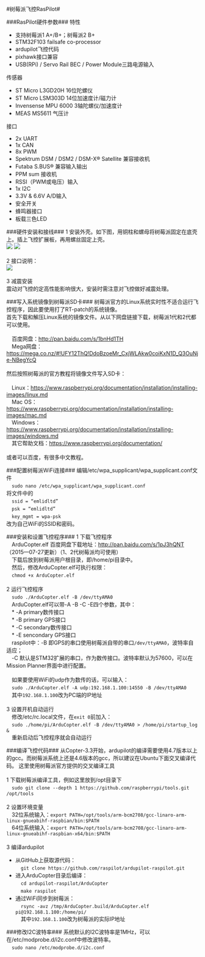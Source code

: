 #树莓派飞控RasPilot#

###RasPilot硬件参数###
特性
* 支持树莓派1 A+/B+；树莓派2 B+
* STM32F103 failsafe co-processor
* ardupilot飞控代码
* pixhawk接口兼容
* USB(RPi) / Servo Rail BEC / Power Module三路电源输入

传感器
* ST Micro L3GD20H 16位陀螺仪
* ST Micro LSM303D 14位加速度计/磁力计
* Invensense MPU 6000 3轴陀螺仪/加速度计
* MEAS MS5611 气压计

接口
* 2x UART
* 1x CAN
* 8x PWM
* Spektrum DSM / DSM2 / DSM-X® Satellite 兼容接收机
* Futaba S.BUS® 兼容输入输出
* PPM sum 接收机
* RSSI（PWM或电压）输入
* 1x I2C
* 3.3V & 6.6V A/D输入
* 安全开关
* 蜂鸣器接口
* 板载三色LED

###硬件安装和接线###
1 安装外壳。如下图，用铜柱和螺母将树莓派固定在底壳上。插上飞控扩展板，再用螺丝固定上壳。<br>
![](https://github.com/raspilot/docs/blob/master/raspilot_p1.jpg)
![](https://github.com/raspilot/docs/blob/master/raspilot_p2.jpg)<br>
<br>
2 接口说明：<br>
![](https://github.com/raspilot/docs/blob/master/connectors.jpg)<br>
<br>
3 减震安装<br>
震动对飞控的定高性能影响很大，安装时需注意对飞控做好减震处理。<br>

###写入系统镜像到树莓派SD卡###
树莓派官方的Linux系统实时性不适合运行飞控程序，因此要使用打了RT-patch的系统镜像。<br>
首先下载和解压Linux系统的镜像文件。从以下网盘链接下载，树莓派1代和2代都可以使用。<br>
<br>
　百度网盘：http://pan.baidu.com/s/1bnHd1TH<br>
　Mega网盘：https://mega.co.nz/#!UFY12ThQ!DdoBzoeMr_CxjWLAkw0coiKxN1D_Q3OuNje-NBegYcQ<br>
<br>
然后按照树莓派的官方教程将镜像文件写入SD卡：<br>
<br>
　Linux：https://www.raspberrypi.org/documentation/installation/installing-images/linux.md<br>
　Mac OS：https://www.raspberrypi.org/documentation/installation/installing-images/mac.md<br>
　Windows：https://www.raspberrypi.org/documentation/installation/installing-images/windows.md<br>
　其它帮助文档：https://www.raspberrypi.org/documentation/<br>
<br>
或者可以百度，有很多中文教程。<br>

###配置树莓派WiFi连接###
编辑/etc/wpa_supplicant/wpa_supplicant.conf文件<br>
　`sudo nano /etc/wpa_supplicant/wpa_supplicant.conf`<br>
将文件中的<br>
　`ssid = “emlidltd”`<br>
　`psk = “emlidltd”`<br>
　`key_mgmt = wpa-psk`<br>
改为自己WiFi的SSID和密码。<br>

###安装和设置飞控程序###
1 下载飞控程序<br>
　ArduCopter.elf 百度网盘下载地址：http://pan.baidu.com/s/1pJ3hQNT （2015—07-27更新）（1、2代树莓派均可使用）<br>
　下载后放到树莓派用户根目录，即/home/pi目录中。<br>
　然后，修改ArduCopter.elf可执行权限：<br>
　`chmod +x ArduCopter.elf`<br>
<br>
2 运行飞控程序<br>
　`sudo ./ArduCopter.elf -B /dev/ttyAMA0`<br>
　ArduCopter.elf可以带-A -B -C -E四个参数，其中：<br>
　* -A primary数传接口<br>
　* -B primary GPS接口<br>
　* -C secondary数传接口<br>
　* -E sencondary GPS接口<br>
　raspilot中：-B 即GPS的串口使用树莓派自带的串口`/dev/ttyAMA0`，波特率自适应；<br>
　-C 默认是STM32扩展的串口，作为数传接口。波特率默认为57600，可以在Mission Planner界面中进行配置。<br>
<br>
　如果要使用WiFi的udp作为数传的话，可以输入：<br>
　`sudo ./ArduCopter.elf -A udp:192.168.1.100:14550 -B /dev/ttyAMA0`<br>
　其中`192.168.1.100`改为PC端的IP地址<br>
<br>
3 设置开机自动运行<br>
　修改/etc/rc.local文件，在`exit 0`前加入：<br>
　`sudo ./home/pi/ArduCopter.elf -B /dev/ttyAMA0 > /home/pi/startup_log &`<br>
　重新启动后飞控程序就会自动运行<br>

###编译飞控代码###
从Copter-3.3开始，ardupilot的编译需要使用4.7版本以上的gcc。而树莓派系统上还是4.6版本的gcc，所以建议在Ubuntu下面交叉编译代码。
这里使用树莓派官方提供的交叉编译工具<br>
<br>
1 下载树莓派编译工具，例如这里放到/opt目录下<br>
　`sudo git clone --depth 1 https://github.com/raspberrypi/tools.git /opt/tools`<br>
<br>
2 设置环境变量<br>
　32位系统输入：`export PATH=/opt/tools/arm-bcm2708/gcc-linaro-arm-linux-gnueabihf-raspbian/bin:$PATH`<br>
　64位系统输入：`export PATH=/opt/tools/arm-bcm2708/gcc-linaro-arm-linux-gnueabihf-raspbian-x64/bin:$PATH`<br>
<br>
3 编译ardupilot<br>
* 从GitHub上获取源代码：<br>
　`git clone https://github.com/raspilot/ardupilot-raspilot.git`<br>
* 进入ArduCopter目录后编译：<br>
　`cd ardupilot-raspilot/ArduCopter`<br>
　`make raspilot`<br>
* 通过WiFi同步到树莓派：<br>
　`rsync -avz /tmp/ArduCopter.build/ArduCopter.elf pi@192.168.1.100:/home/pi/`<br>
　其中`192.168.1.100`改为树莓派的实际IP地址<br>

###修改I2C波特率###
系统默认的I2C波特率是1MHz，可以在/etc/modprobe.d/i2c.conf中修改波特率。<br>
　`sudo nano /etc/modprobe.d/i2c.conf`<br>
